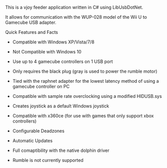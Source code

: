 This is a vjoy feeder application written in C# using LibUsbDotNet. 

It allows for communication with the WUP-028 model of the Wii U to Gamecube USB adapter.

Quick Features and Facts

*   Compatible with Windows XP/Vista/7/8

*   Not Compatible with Windows 10

*   Use up to 4 gamecube controllers on 1 USB port

*   Only requires the black plug (gray is used to power the rumble motor)

*   Tied with the raphnet adapter for the lowest latency method of using a gamecube controller on PC

*   Compatible with sample rate overclocking using a modified HIDUSB.sys

*   Creates joystick as a default Windows joystick

*   Compatible with x360ce (for use with games that only support xbox controllers)

*   Configurable Deadzones

*   Automatic Updates

*   Full comaptibility with the native dolphin driver

*   Rumble is not currently supported